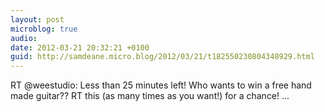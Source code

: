 ```yaml
---
layout: post
microblog: true
audio: 
date: 2012-03-21 20:32:21 +0100
guid: http://samdeane.micro.blog/2012/03/21/t182550230804348929.html
---
```

RT @weestudio: Less than 25 minutes left! Who wants to win a free hand made guitar?? RT this (as many times as you want!) for a chance!  ...
